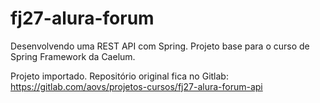 # fj27-alura-forum
Desenvolvendo uma REST API com Spring. Projeto base para o curso de Spring Framework da Caelum.

Projeto importado. Repositório original fica no Gitlab: https://gitlab.com/aovs/projetos-cursos/fj27-alura-forum-api
